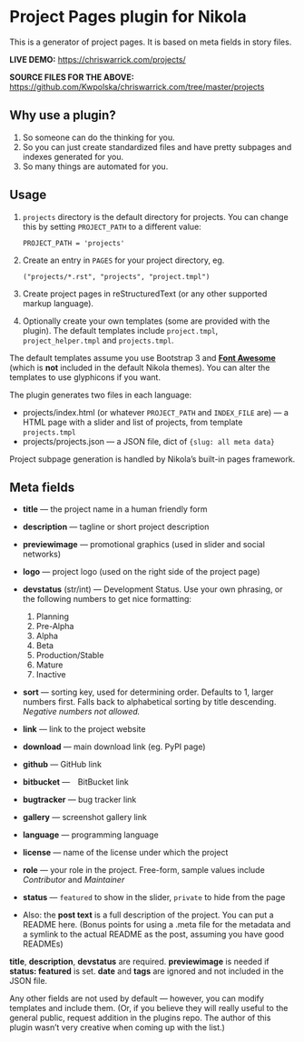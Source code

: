 Project Pages plugin for Nikola
===============================

This is a generator of project pages.  It is based on meta fields in story
files.

**LIVE DEMO:** <https://chriswarrick.com/projects/>

**SOURCE FILES FOR THE ABOVE:** <https://github.com/Kwpolska/chriswarrick.com/tree/master/projects>

Why use a plugin?
-----------------

1. So someone can do the thinking for you.
2. So you can just create standardized files and have pretty subpages and
   indexes generated for you.
3. So many things are automated for you.

Usage
-----

1. `projects` directory is the default directory for projects.  You can change
   this by setting `PROJECT_PATH` to a different value:

       PROJECT_PATH = 'projects'

2. Create an entry in `PAGES` for your project directory, eg.

       ("projects/*.rst", "projects", "project.tmpl")

3. Create project pages in reStructuredText (or any other supported markup language).
4. Optionally create your own templates (some are provided with the plugin).
   The default templates include `project.tmpl`, `project_helper.tmpl` and
   `projects.tmpl`.

The default templates assume you use Bootstrap 3 and [**Font
Awesome**](http://fortawesome.github.io/Font-Awesome) (which is **not**
included in the default Nikola themes).  You can alter the templates to use
glyphicons if you want.

The plugin generates two files in each language:

* projects/index.html (or whatever `PROJECT_PATH` and `INDEX_FILE` are) — a HTML
  page with a slider and list of projects, from template `projects.tmpl`
* projects/projects.json — a JSON file, dict of `{slug: all meta data}`

Project subpage generation is handled by Nikola’s built-in pages framework.

Meta fields
-----------

* **title** — the project name in a human friendly form
* **description** — tagline or short project description
* **previewimage** — promotional graphics (used in slider and social networks)
* **logo** — project logo (used on the right side of the project page)
* **devstatus** (str/int) — Development Status.  Use your own phrasing, or the
  following numbers to get nice formatting:

    1. Planning
    2. Pre-Alpha
    3. Alpha
    4. Beta
    5. Production/Stable
    6. Mature
    7. Inactive
* **sort** — sorting key, used for determining order.  Defaults to 1, larger numbers
  first.  Falls back to alphabetical sorting by title descending.  *Negative
  numbers not allowed.*
* **link** — link to the project website
* **download** — main download link (eg. PyPI page)
* **github** — GitHub link
* **bitbucket** — BitBucket link
* **bugtracker** — bug tracker link
* **gallery** — screenshot gallery link
* **language** — programming language
* **license** — name of the license under which the project
* **role** — your role in the project.  Free-form, sample values include
  *Contributor* and *Maintainer*
* **status** — ``featured`` to show in the slider, ``private`` to hide from the
  page
* Also: the **post text** is a full description of the project.  You can put a
  README here.  (Bonus points for using a .meta file for the metadata and a
  symlink to the actual README as the post, assuming you have good READMEs)

**title**, **description**, **devstatus** are required.  **previewimage** is needed if
**status: featured** is set.  **date** and **tags** are ignored and not included in the
JSON file.

Any other fields are not used by default — however, you can modify templates
and include them.  (Or, if you believe they will really useful to the general
public, request addition in the plugins repo.  The author of this plugin wasn’t
very creative when coming up with the list.)
